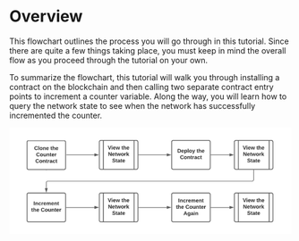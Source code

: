 # Overview

This flowchart outlines the process you will go through in this tutorial. Since there are quite a few things taking place, you must keep in mind the overall flow as you proceed through the tutorial on your own.

To summarize the flowchart, this tutorial will walk you through installing a contract on the blockchain and then calling two separate contract entry points to increment a counter variable. Along the way, you will learn how to query the network state to see when the network has successfully incremented the counter.

![image](./overview/counter-overview-testnet.png)